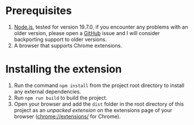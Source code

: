 # Prerequisites
1. [Node.js](https://nodejs.org/en), tested for version 19.7.0, if you encounter any problems with an older version, please open a [GitHub](https://github.com/newo-2001/pop-filter) issue and I will consider backporting support to older versions.
2. A browser that supports Chrome extensions.

# Installing the extension
1. Run the command `npm install` from the project root directory to install any external dependencies.
2. Run `npm run build` to build the project.
3. Open your browser and add the `dist` folder in the root directory of this project as an *unpacked extension* on the extensions page of your browser ([chrome://extensions/](chrome://extensions/) for Chrome).
